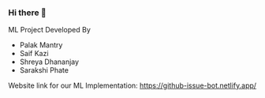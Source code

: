 ### Hi there 👋

<!--
**issue-label-ml-bot/issue-label-ml-bot** is a ✨ _special_ ✨ repository because its `README.md` (this file) appears on your GitHub profile.-->

ML Project Developed By 

- Palak Mantry
- Saif Kazi
- Shreya Dhananjay
- Sarakshi Phate

Website link for our ML Implementation: https://github-issue-bot.netlify.app/


